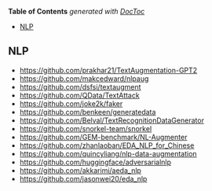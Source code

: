 <!-- START doctoc generated TOC please keep comment here to allow auto update -->
<!-- DON'T EDIT THIS SECTION, INSTEAD RE-RUN doctoc TO UPDATE -->
**Table of Contents**  *generated with [DocToc](https://github.com/thlorenz/doctoc)*

- [NLP](#nlp)

<!-- END doctoc generated TOC please keep comment here to allow auto update -->




## NLP
- https://github.com/prakhar21/TextAugmentation-GPT2
- https://github.com/makcedward/nlpaug 
- https://github.com/dsfsi/textaugment 
- https://github.com/QData/TextAttack 
- https://github.com/joke2k/faker 
- https://github.com/benkeen/generatedata 
- https://github.com/Belval/TextRecognitionDataGenerator 
- https://github.com/snorkel-team/snorkel 
- https://github.com/GEM-benchmark/NL-Augmenter
- https://github.com/zhanlaoban/EDA_NLP_for_Chinese
- https://github.com/quincyliang/nlp-data-augmentation
- https://github.com/huggingface/adversarialnlp
- https://github.com/akkarimi/aeda_nlp
- https://github.com/jasonwei20/eda_nlp





